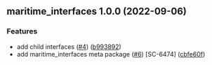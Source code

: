 ## maritime_interfaces 1.0.0 (2022-09-06)


### Features

* add child interfaces ([#4](https://github.com/Greenroom-Robotics/maritime_interfaces/issues/4)) ([b993892](https://github.com/Greenroom-Robotics/maritime_interfaces/commit/b993892db9e4fa47521ab05802f73dd3db7bcbc5))
* add maritime_interfaces meta package ([#6](https://github.com/Greenroom-Robotics/maritime_interfaces/issues/6)) [SC-6474] ([cbfe60f](https://github.com/Greenroom-Robotics/maritime_interfaces/commit/cbfe60f792445f1da0875769a510cbab142111b9))
